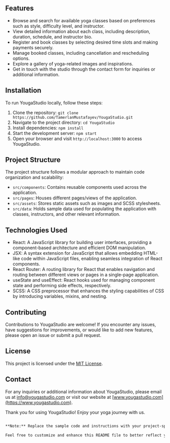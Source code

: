 <!-- YougaStudio README.md -->


## Features

- Browse and search for available yoga classes based on preferences such as style, difficulty level, and instructor.
- View detailed information about each class, including description, duration, schedule, and instructor bio.
- Register and book classes by selecting desired time slots and making payments securely.
- Manage booked classes, including cancellation and rescheduling options.
- Explore a gallery of yoga-related images and inspirations.
- Get in touch with the studio through the contact form for inquiries or additional information.

## Installation

To run YougaStudio locally, follow these steps:

1. Clone the repository: `git clone https://github.com/TamerlanMustafayev/YougaStudio.git`
2. Navigate to the project directory: `cd YougaStudio`
3. Install dependencies: `npm install`
4. Start the development server: `npm start`
5. Open your browser and visit `http://localhost:3000` to access YougaStudio.

## Project Structure

The project structure follows a modular approach to maintain code organization and scalability:

- `src/components`: Contains reusable components used across the application.
- `src/pages`: Houses different pages/views of the application.
- `src/assets`: Stores static assets such as images and SCSS stylesheets.
- `src/data`: Holds sample data used for populating the application with classes, instructors, and other relevant information.

## Technologies Used

- React: A JavaScript library for building user interfaces, providing a component-based architecture and efficient DOM manipulation.
- JSX: A syntax extension for JavaScript that allows embedding HTML-like code within JavaScript files, enabling seamless integration of React components.
- React Router: A routing library for React that enables navigation and routing between different views or pages in a single-page application.
- useState and useEffect: React hooks used for managing component state and performing side effects, respectively.
- SCSS: A CSS preprocessor that enhances the styling capabilities of CSS by introducing variables, mixins, and nesting.

## Contributing

Contributions to YougaStudio are welcome! If you encounter any issues, have suggestions for improvements, or would like to add new features, please open an issue or submit a pull request.

## License

This project is licensed under the [MIT License](https://opensource.org/licenses/MIT).

## Contact

For any inquiries or additional information about YougaStudio, please email us at info@yougastudio.com or visit our website at [www.yougastudio.com](https://www.yougastudio.com).

Thank you for using YougaStudio! Enjoy your yoga journey with us.

```html

**Note:** Replace the sample code and instructions with your project-specific details when using this template.

Feel free to customize and enhance this README file to better reflect your project's unique features and design. Remember to update the installation instructions, project structure, and technologies used sections with accurate details about your project.
